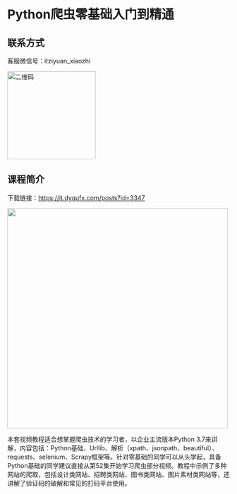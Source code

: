 # Python爬虫零基础入门到精通

## 联系方式

客服微信号：itziyuan_xiaozhi

<img src="https://ziyuanyun.oss-cn-guangzhou.aliyuncs.com/common/20240614073449/666b82192834a.jpg" width="200" height="200" alt="二维码">

## 课程简介

下载链接：https://it.dyqufx.com/posts?id=3347

<img src="https://ziyuanyun.oss-cn-guangzhou.aliyuncs.com/yun/20240515185129/664493b189e6a.jpg" width="500" alt="">

  本套视频教程适合想掌握爬虫技术的学习者，以企业主流版本Python 3.7来讲解，内容包括：Python基础、Urllib、解析（xpath、jsonpath、beautiful）、requests、selenium、Scrapy框架等。针对零基础的同学可以从头学起，具备Python基础的同学建议直接从第52集开始学习爬虫部分视频。教程中示例了多种网站的爬取，包括设计类网站、招聘类网站、图书类网站、图片素材类网站等，还讲解了验证码的破解和常见的打码平台使用。

 

 

  